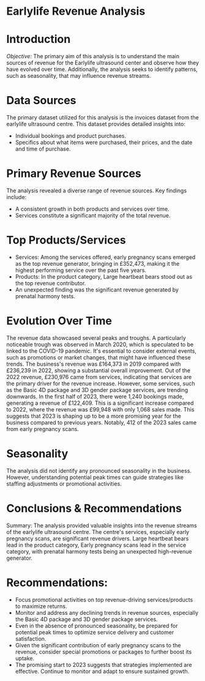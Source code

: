 # Earlylife Revenue Analysis

# Introduction
*Objective:* The primary aim of this analysis is to understand the main sources of revenue for the Earlylife ultrasound center and observe how they have evolved over time. Additionally, the analysis seeks to identify patterns, such as seasonality, that may influence revenue streams.

# Data Sources
The primary dataset utilized for this analysis is the invoices dataset from the earlylife ultrasound centre. This dataset provides detailed insights into:
-	Individual bookings and product purchases.
-	Specifics about what items were purchased, their prices, and the date and time of purchase.

# Primary Revenue Sources
The analysis revealed a diverse range of revenue sources. Key findings include:
-	A consistent growth in both products and services over time.
-	Services constitute a significant majority of the total revenue.

# Top Products/Services
-	Services: Among the services offered, early pregnancy scans emerged as the top revenue generator, bringing in £352,473, making it the highest performing service over the past five years.
- Products: In the product category, Large heartbeat bears stood out as the top revenue contributor.
-	An unexpected finding was the significant revenue generated by prenatal harmony tests.

# Evolution Over Time
The revenue data showcased several peaks and troughs. A particularly noticeable trough was observed in March 2020, which is speculated to be linked to the COVID-19 pandemic. It's essential to consider external events, such as promotions or market changes, that might have influenced these trends.
The business's revenue was £164,373 in 2019 compared with £236,239 in 2022, showing a substantial overall improvement. Out of the 2022 revenue, £230,976 came from services, indicating that services are the primary driver for the revenue increase.
However, some services, such as the Basic 4D package and 3D gender package services, are trending downwards.
In the first half of 2023, there were 1,240 bookings made, generating a revenue of £122,409. This is a significant increase compared to 2022, where the revenue was £99,948 with only 1,068 sales made. This suggests that 2023 is shaping up to be a more promising year for the business compared to previous years. Notably, 412 of the 2023 sales came from early pregnancy scans.

# Seasonality
The analysis did not identify any pronounced seasonality in the business. However, understanding potential peak times can guide strategies like staffing adjustments or promotional activities.

# Conclusions & Recommendations
Summary: The analysis provided valuable insights into the revenue streams of the earlylife ultrasound centre. The centre's services, especially early pregnancy scans, are significant revenue drivers. Large heartbeat bears lead in the product category, Early pregnancy scans lead in the service category, with prenatal harmony tests being an unexpected high-revenue generator.

# Recommendations:
-	Focus promotional activities on top revenue-driving services/products to maximize returns.
-	Monitor and address any declining trends in revenue sources, especially the Basic 4D package and 3D gender package services.
-	Even in the absence of pronounced seasonality, be prepared for potential peak times to optimize service delivery and customer satisfaction.
-	Given the significant contribution of early pregnancy scans to the revenue, consider special promotions or packages to further boost its uptake.
-	The promising start to 2023 suggests that strategies implemented are effective. Continue to monitor and adapt to ensure sustained growth.

